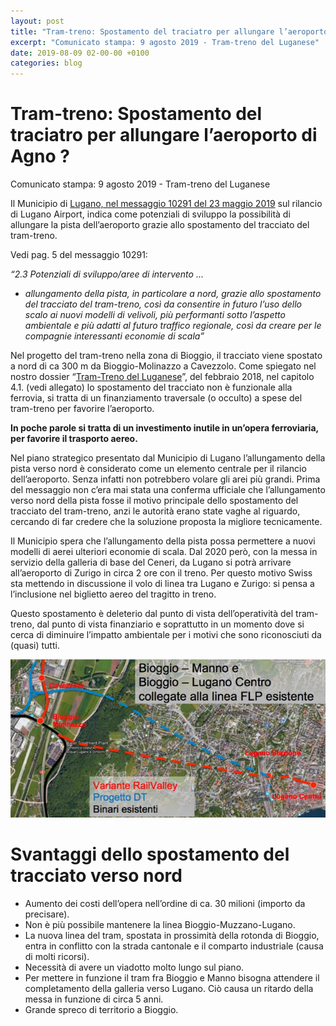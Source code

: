 ```yaml
---
layout: post
title: "Tram-treno: Spostamento del traciatro per allungare l’aeroporto di Agno ? "
excerpt: "Comunicato stampa: 9 agosto 2019 - Tram-treno del Luganese"
date: 2019-08-09 02-00-00 +0100
categories: blog
---
```


# Tram-treno: Spostamento del traciatro per allungare l’aeroporto di Agno ? 

Comunicato stampa: 9 agosto 2019 - Tram-treno del Luganese

Il Municipio di [Lugano, nel messaggio 10291 del 23 maggio 2019](http://cc.lugano.ch/.servlet/lugano-site-cc/downloadWs?name=Messaggio%5F10291.pdf&unid=40FD3BC0E0BC8DEEC1258403004A010E&type=messaggi) sul rilancio di Lugano Airport, indica come potenziali di sviluppo la possibilità di allungare la pista dell’aeroporto grazie allo spostamento del tracciato del tram-treno. 

Vedi pag. 5 del messaggio 10291:

_“2.3 Potenziali di sviluppo/aree di intervento_ 
_..._

* _allungamento della pista, in particolare a nord, grazie allo spostamento del tracciato del tram-treno, così da consentire in futuro l’uso dello scalo ai nuovi modelli di velivoli, più performanti sotto l’aspetto ambientale e più adatti al futuro traffico regionale, così da creare per le compagnie interessanti economie di scala”_

Nel progetto del tram-treno nella zona di Bioggio, il tracciato viene spostato a nord di ca 300 m da Bioggio-Molinazzo a Cavezzolo. Come spiegato nel nostro dossier “[Tram-Treno del Luganese](/files/RailValley%5FDossierTramTreno%5F20170202.pdf)”, del febbraio 2018, nel capitolo 4.1\. (vedi allegato) lo spostamento del tracciato non è funzionale alla ferrovia, si tratta di un finanziamento traversale (o occulto) a spese del tram-treno per favorire l’aeroporto.

**In poche parole si tratta di un investimento inutile in un’opera ferroviaria, per favorire il trasporto aereo.**

Nel piano strategico presentato dal Municipio di Lugano l’allungamento della pista verso nord è considerato come un elemento centrale per il rilancio dell’aeroporto. Senza infatti non potrebbero volare gli arei più grandi. Prima del messaggio non c’era mai stata una conferma ufficiale che l’allungamento verso nord della pista fosse il motivo principale dello spostamento del tracciato del tram-treno, anzi le autorità erano state vaghe al riguardo, cercando di far credere che la soluzione proposta la migliore tecnicamente.

Il Municipio spera che l’allungamento della pista possa permettere a nuovi modelli di aerei ulteriori economie di scala. Dal 2020 però, con la messa in servizio della galleria di base del Ceneri, da Lugano si potrà arrivare all’aeroporto di Zurigo in circa 2 ore con il treno. Per questo motivo Swiss sta mettendo in discussione il volo di linea tra Lugano e Zurigo: si pensa a l’inclusione nel biglietto aereo del tragitto in treno.

Questo spostamento è deleterio dal punto di vista dell’operatività del tram-treno, dal punto di vista finanziario e soprattutto in un momento dove si cerca di diminuire l’impatto ambientale per i motivi che sono riconosciuti da (quasi) tutti.

![](/files/bioggio-tram-treno-varianti.png)

# Svantaggi dello spostamento del tracciato verso nord

* Aumento dei costi dell’opera nell’ordine di ca. 30 milioni (importo da precisare).
* Non è più possibile mantenere la linea Bioggio-Muzzano-Lugano.
* La nuova linea del tram, spostata in prossimità della rotonda di Bioggio, entra in conflitto con la strada cantonale e il comparto industriale (causa di molti ricorsi).
* Necessità di avere un viadotto molto lungo sul piano.
* Per mettere in funzione il tram fra Bioggio e Manno bisogna attendere il completamento della galleria verso Lugano. Ciò causa un ritardo della messa in funzione di circa 5 anni.
* Grande spreco di territorio a Bioggio.

